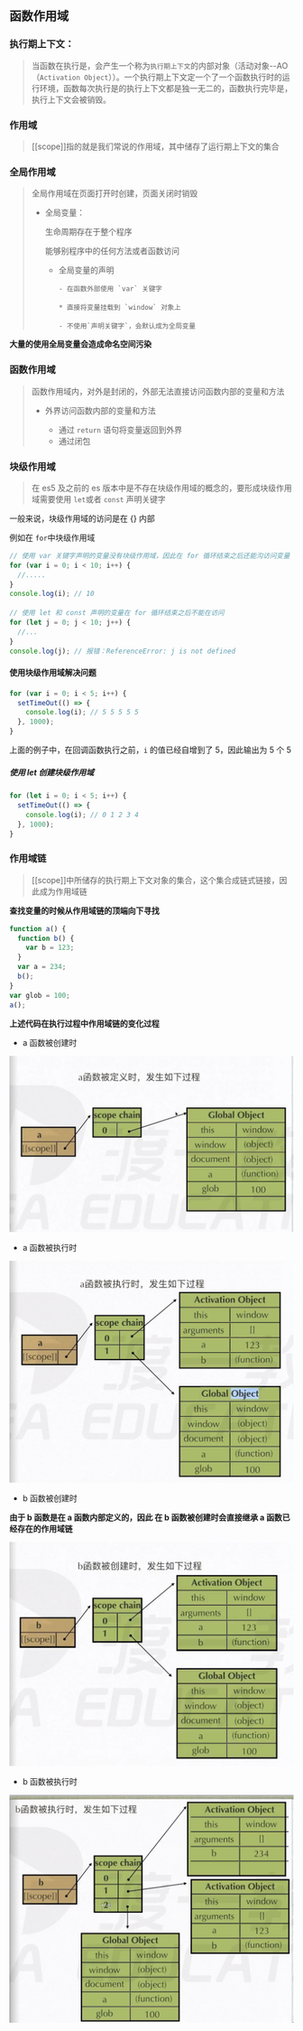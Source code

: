 ## 函数作用域

### 执行期上下文：

> 当函数在执行是，会产生一个称为`执行期上下文`的内部对象（活动对象--AO（`Activation Object`））。一个执行期上下文定一个了一个函数执行时的运行环境，函数每次执行是的执行上下文都是独一无二的，函数执行完毕是，执行上下文会被销毁。

### 作用域

> [[scope]]指的就是我们常说的作用域，其中储存了运行期上下文的集合

### 全局作用域

> 全局作用域在页面打开时创建，页面关闭时销毁
>
> - 全局变量：
>
>   生命周期存在于整个程序
>
>   能够别程序中的任何方法或者函数访问
>
>   - 全局变量的声明
>
>         - 在函数外部使用 `var` 关键字
>
>         * 直接将变量挂载到 `window` 对象上
>
>         - 不使用`声明关键字`，会默认成为全局变量

**大量的使用全局变量会造成命名空间污染**

### 函数作用域

> 函数作用域内，对外是封闭的，外部无法直接访问函数内部的变量和方法
>
> - 外界访问函数内部的变量和方法
>
>   - 通过 `return` 语句将变量返回到外界
>
>   * 通过闭包

### 块级作用域

> 在 es5 及之前的 es 版本中是不存在块级作用域的概念的，要形成块级作用域需要使用 `let`或者 `const` 声明关键字

一般来说，块级作用域的访问是在 {} 内部

例如在 `for`中块级作用域

```javascript
// 使用 var 关键字声明的变量没有块级作用域，因此在 for 循环结束之后还能沟访问变量 i
for (var i = 0; i < 10; i++) {
  //.....
}
console.log(i); // 10

// 使用 let 和 const 声明的变量在 for 循环结束之后不能在访问
for (let j = 0; j < 10; j++) {
  //...
}
console.log(j); // 报错：ReferenceError: j is not defined
```

#### 使用块级作用域解决问题

```javascript
for (var i = 0; i < 5; i++) {
  setTimeOut(() => {
    console.log(i); // 5 5 5 5 5
  }, 1000);
}
```

上面的例子中，在回调函数执行之前，`i` 的值已经自增到了 5，因此输出为 5 个 5

##### 使用 let 创建块级作用域

```javascript
for (let i = 0; i < 5; i++) {
  setTimeOut(() => {
    console.log(i); // 0 1 2 3 4
  }, 1000);
}
```

### 作用域链

> [[scope]]中所储存的执行期上下文对象的集合，这个集合成链式链接，因此成为作用域链

**查找变量的时候从作用域链的顶端向下寻找**

```javascript
function a() {
  function b() {
    var b = 123;
  }
  var a = 234;
  b();
}
var glob = 100;
a();
```

**上述代码在执行过程中作用域链的变化过程**

- a 函数被创建时

![](./static/imgs/create-a.png)

- a 函数被执行时

![](./static/imgs/run-a.png)

- b 函数被创建时

**由于 b 函数是在 a 函数内部定义的，因此 在 b 函数被创建时会直接继承 a 函数已经存在的作用域链**

![](./static/imgs/create-b.png)

- b 函数被执行时

![](./static/imgs/run-b.png)
